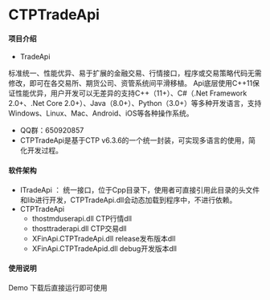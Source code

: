 # CTPTradeApi

#### 项目介绍
- TradeApi

​        标准统一、性能优异、易于扩展的金融交易、行情接口，程序或交易策略代码无需修改，即可在各交易所、期货公司、资管系统间平滑移植。 Api底层使用C++11保证性能优异，用户开发可以无差异的支持C++（11+）、C#（.Net Framework 2.0+、.Net Core 2.0+）、Java（8.0+）、Python（3.0+）等多种开发语言，支持Windows、Linux、Mac、Android、iOS等各种操作系统。

- QQ群：650920857
- CTPTradeApi是基于CTP v6.3.6的一个统一封装，可实现多语言的使用，简化开发过程。

#### 软件架构
- ITradeApi ： 统一接口，位于Cpp目录下，使用者可直接引用此目录的头文件和lib进行开发，CTPTradeApi.dll会动态加载到程序中，不进行依赖。
- CTPTradeApi 
  - thostmduserapi.dll           CTP行情dll
  - thosttraderapi.dll              CTP交易dll
  - XFinApi.CTPTradeApi.dll   release发布版本dll
  - XFinApi.CTPTradeApid.dll  debug开发版本dll

#### 使用说明

Demo 下载后直接运行即可使用